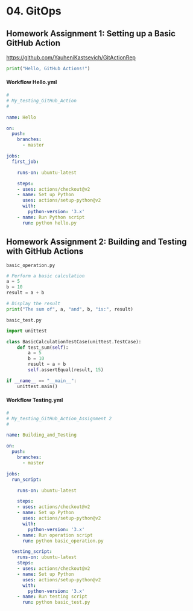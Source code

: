 # 04. GitOps

## Homework Assignment 1: Setting up a Basic GitHub Action

https://github.com/YauheniKastsevich/GitActionRep

``` python
print("Hello, GitHub Actions!")
```
#### Workflow Hello.yml

``` yml
#
# My_testing_GitHub_Action
#

name: Hello

on:
  push:
    branches: 
      - master

jobs:
  first_job:

    runs-on: ubuntu-latest

    steps:
    - uses: actions/checkout@v2
    - name: Set up Python
      uses: actions/setup-python@v2
      with:
        python-version: '3.x'
    - name: Run Python script
      run: python hello.py
```

## Homework Assignment 2: Building and Testing with GitHub Actions

`basic_operation.py`

``` python
# Perform a basic calculation
a = 5
b = 10
result = a + b

# Display the result
print("The sum of", a, "and", b, "is:", result)
```

`basic_test.py`

``` python
import unittest

class BasicCalculationTestCase(unittest.TestCase):
    def test_sum(self):
        a = 5
        b = 10
        result = a + b
        self.assertEqual(result, 15)

if __name__ == "__main__":
    unittest.main()
```
#### Workflow Testing.yml

``` yml
#
# My_testing_GitHub_Action_Assignment 2
#

name: Building_and_Testing

on:
  push:
    branches: 
      - master

jobs:
  run_script:

    runs-on: ubuntu-latest

    steps:
    - uses: actions/checkout@v2
    - name: Set up Python
      uses: actions/setup-python@v2
      with:
        python-version: '3.x'
    - name: Run operation script
      run: python basic_operation.py

  testing_script:
    runs-on: ubuntu-latest
    steps:
    - uses: actions/checkout@v2
    - name: Set up Python
      uses: actions/setup-python@v2
      with:
        python-version: '3.x'
    - name: Run testing script
      run: python basic_test.py
```
